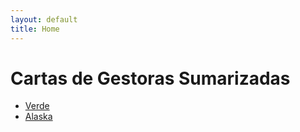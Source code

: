 ```yaml
---
layout: default
title: Home
---
```


# Cartas de Gestoras Sumarizadas

- [Verde](gestoras/verde)
- [Alaska](gestoras/alaska)
